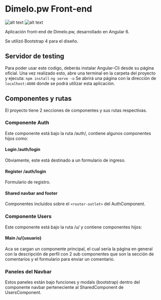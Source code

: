 # Dimelo.pw Front-end

![alt text](https://github.com/tomasjm/dimelo-front/blob/master/mainphoto.png?raw=true)
![alt text](https://github.com/tomasjm/dimelo-front/blob/master/profilephoto.png?raw=true)



Aplicación front-end de Dimelo.pw, desarrollado en Angular 6.

Se utilizó Bootstrap 4 para el diseño.

## Servidor de testing

Para poder usar este codigo, deberás instalar Angular-Cli desde su página oficial.
Una vez realizado esto, abre una terminal en la carpeta del proyecto y ejecuta:
`npm install`
`ng serve -o`
Se abrirá una página con la dirección de `localhost:4800` donde se podrá utilizar esta aplicación.

## Componentes y rutas

El proyecto tiene 2 secciones de componentes y sus rutas respectivas.

### Componente Auth

Este componente está bajo la ruta /auth/, contiene algunos componentes hijos como:

#### Login /auth/login
Obviamente, este está destinado a un formulario de ingreso.

#### Register /auth/login

Formulario de registro.

#### Shared navbar and footer

Componentes incluidos sobre el `<router-outlet>` del AuthComponent.

### Componente Users

Este componente está bajo la ruta /u/ y contiene componentes hijos:

#### Main /u/{usuario}

Aca se cargan un componente principal, el cual sería la página en general con la descripción de perfil con 2 sub componentes que son la sección de comentarios y el formulario para enviar un comentario.

### Paneles del Navbar

Estos paneles están bajo funciones y modals (bootstrap) dentro del componente navbar perteneciente al SharedComponent de UsersComponent.

